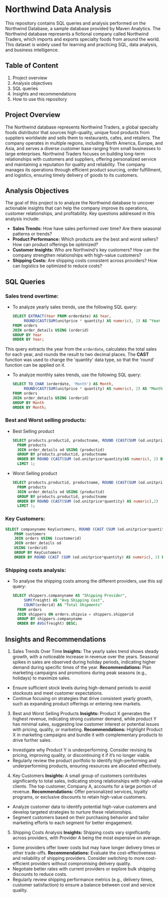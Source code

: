 # Northwind Data Analysis 
This repository contains SQL queries and analysis performed on the Northwind Database, a sample database provided by Maven Analytics. The Northwind database represents a fictional company called Northwind Traders, which imports and exports specialty foods from around the world. This dataset is widely used for learning and practicing SQL, data analysis, and business intelligence.

## **Table of Content**
1. Project overview
2. Analysis objectives
3. SQL queries
4. Insights and recommendations
5. How to use this repository

## **Project Overview**
The Northwind database represents Northwind Traders, a global specialty foods distributor that sources high-quality, unique food products from suppliers worldwide and sells them to restaurants, cafes, and retailers. The company operates in multiple regions, including North America, Europe, and Asia, and serves a diverse customer base ranging from small businesses to large enterprises. Northwind Traders focuses on building long-term relationships with customers and suppliers, offering personalized service and maintaining a reputation for quality and reliability. The company manages its operations through efficient product sourcing, order fulfillment, and logistics, ensuring timely delivery of goods to its customers.

## **Analysis Objectives**
The goal of this project is to analyze the Northwind database to uncover actionable insights that can help the company improve its operations, customer relationships, and profitability. Key questions addressed in this analysis include:
- **Sales Trends:** How have sales performed over time? Are there seasonal patterns or trends?
- **Product Performance:** Which products are the best and worst sellers? How can product offerings be optimized?
- **Customer Insights:** Who are Northwind's key customers? How can the company strengthen relationships with high-value customers?
- **Shipping Costs:** Are shipping costs consistent across providers? How can logistics be optimized to reduce costs?

## **SQL Queries**
### **Sales trend overtime:**
- To analyze yearly sales trends, use the following SQL query:
  ```sql
  SELECT EXTRACT(Year FROM orderdate) AS Year,
       ROUND(CAST(SUM(unitprice * quantity) AS numeric), 2) AS "Year Sales Trend"
  FROM orders
  JOIN order_details USING (orderid)
  GROUP BY Year
  ORDER BY Year;
This query extracts the year from the `orderdate`, calculates the total sales for each year, and rounds the result to two decimal places. The **CAST** function was used to change the 'quantity' data type, so that the 'round' function can be applied on it.

- To analyze monthly sales trends, use the following SQL query:
  ```sql
  SELECT TO_CHAR (orderdate, 'Month') AS Month,
       ROUND(CAST(SUM(unitprice * quantity) AS numeric), 2) AS "Monthly Sales Trend"
  FROM orders
  JOIN order_details USING (orderid)
  GROUP BY Month
  ORDER BY Month;

### **Best and Worst selling products:**
- Best Selling product
  ```sql
  SELECT products.productid, productname, ROUND (CAST(SUM (od.unitprice*quantity)AS numeric), 2) AS "Quantity Sold" 
	FROM products 
	JOIN order_details od USING (productid)
	GROUP BY products.productid, productname
	ORDER BY ROUND (CAST(SUM (od.unitprice*quantity)AS numeric), 2) DESC
	LIMIT 1;

- Worst Selling product
  ```sql
  SELECT products.productid, productname, ROUND (CAST(SUM (od.unitprice*quantity) AS numeric),2) AS "Quantity Sold" 
	FROM products 
	JOIN order_details od USING (productid)
	GROUP BY products.productid, productname
	ORDER BY ROUND (CAST(SUM (od.unitprice*quantity) AS numeric),2) 
	LIMIT 1; 
  
### **Key Customers:**
```sql
SELECT companyname KeyCustomers, ROUND (CAST (SUM (od.unitprice*quantity) AS numeric), 2) AS "Orders"
	FROM customers
	JOIN orders USING (customerid)
	JOIN order_details od
	USING (orderid)
	GROUP BY KeyCustomers
	ORDER BY ROUND (CAST (SUM (od.unitprice*quantity) AS numeric), 2) DESC
```

### **Shipping costs analysis:**
- To analyse the shipping costs among the different providers, use this sql query:
  ```sql
  SELECT shippers.companyname AS "Shipping Provider", 
       SUM(freight) AS "Avg Shipping Cost", 
       COUNT(orderid) AS "Total Shipments"
	FROM orders
	JOIN shippers ON orders.shipvia = shippers.shipperid
	GROUP BY shippers.companyname
	ORDER BY AVG(freight) DESC;
  ```
## **Insights and Recommendations**
  1. Sales Trends Over Time
**Insights:** The yearly sales trend shows steady growth, with a noticeable increase in revenue over the years. Seasonal spikes in sales are observed during holiday periods, indicating higher demand during specific times of the year.
**Recommendations:**  Plan marketing campaigns and promotions during peak seasons (e.g., holidays) to maximize sales.
- Ensure sufficient stock levels during high-demand periods to avoid stockouts and meet customer expectations.
- Continue focusing on strategies that drive consistent yearly growth, such as expanding product offerings or entering new markets.

 3. Best and Worst Selling Products
**Insights:** Product X generates the highest revenue, indicating strong customer demand, while product Y has minimal sales, suggesting low customer interest or potential issues with pricing, quality, or marketing.
**Recommendations:** Highlight Product X in marketing campaigns and bundle it with complementary products to drive further sales.
- Investigate why Product Y is underperforming. Consider revising its pricing, improving quality, or discontinuing it if it’s no longer viable.
- Regularly review the product portfolio to identify high-performing and underperforming products, ensuring resources are allocated effectively.

 4. Key Customers
**Insights:** A small group of customers contributes significantly to total sales, indicating strong relationships with high-value clients. The top customer, Company A, accounts for a large portion of revenue.
**Recommendations:** Offer personalized services, loyalty programs, or exclusive discounts to retain high-value customers.
- Analyze customer data to identify potential high-value customers and develop targeted strategies to nurture these relationships.
- Segment customers based on their purchasing behavior and tailor marketing efforts to each segment for better engagement.

 5. Shipping Costs Analysis
**Insights:** Shipping costs vary significantly across providers, with Provider A being the most expensive on average.
- Some providers offer lower costs but may have longer delivery times or other trade-offs.
**Recommendations:** Evaluate the cost-effectiveness and reliability of shipping providers. Consider switching to more cost-efficient providers without compromising delivery quality.
- Negotiate better rates with current providers or explore bulk shipping discounts to reduce costs.
- Regularly review shipping performance metrics (e.g., delivery times, customer satisfaction) to ensure a balance between cost and service quality.

